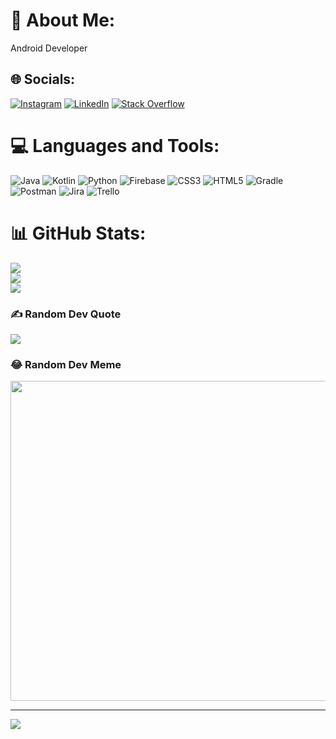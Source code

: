 # 💫 About Me:
Android Developer


## 🌐 Socials:
[![Instagram](https://img.shields.io/badge/Instagram-%23E4405F.svg?logo=Instagram&logoColor=white)](https://instagram.com/fare.17) [![LinkedIn](https://img.shields.io/badge/LinkedIn-%230077B5.svg?logo=linkedin&logoColor=white)](https://www.linkedin.com/in/faris-rizvanovic-1a232713a/) [![Stack Overflow](https://img.shields.io/badge/-Stackoverflow-FE7A16?logo=stack-overflow&logoColor=white)](https://stackoverflow.com/users/19628472) 

# 💻 Languages and Tools:
![Java](https://img.shields.io/badge/java-%23ED8B00.svg?style=for-the-badge&logo=java&logoColor=white) ![Kotlin](https://img.shields.io/badge/kotlin-%230095D5.svg?style=for-the-badge&logo=kotlin&logoColor=white) ![Python](https://img.shields.io/badge/python-3670A0?style=for-the-badge&logo=python&logoColor=ffdd54) ![Firebase](https://img.shields.io/badge/firebase-%23039BE5.svg?style=for-the-badge&logo=firebase) ![CSS3](https://img.shields.io/badge/css3-%231572B6.svg?style=for-the-badge&logo=css3&logoColor=white) ![HTML5](https://img.shields.io/badge/html5-%23E34F26.svg?style=for-the-badge&logo=html5&logoColor=white) ![Gradle](https://img.shields.io/badge/Gradle-02303A.svg?style=for-the-badge&logo=Gradle&logoColor=white) ![Postman](https://img.shields.io/badge/Postman-FF6C37?style=for-the-badge&logo=postman&logoColor=white) ![Jira](https://img.shields.io/badge/jira-%230A0FFF.svg?style=for-the-badge&logo=jira&logoColor=white) ![Trello](https://img.shields.io/badge/Trello-%23026AA7.svg?style=for-the-badge&logo=Trello&logoColor=white)
# 📊 GitHub Stats:
![](https://github-readme-stats.vercel.app/api?username=FarisRizvanovic&theme=dark&hide_border=false&include_all_commits=false&count_private=false)<br/>
![](https://github-readme-streak-stats.herokuapp.com/?user=FarisRizvanovic&theme=dark&hide_border=false)<br/>
![](https://github-readme-stats.vercel.app/api/top-langs/?username=FarisRizvanovic&theme=dark&hide_border=false&include_all_commits=false&count_private=false&layout=compact)

### ✍️ Random Dev Quote
![](https://quotes-github-readme.vercel.app/api?type=horizontal&theme=radical)

### 😂 Random Dev Meme
<img src="https://random-memer.herokuapp.com/" width="512px"/>

---
[![](https://visitcount.itsvg.in/api?id=FarisRizvanovic&icon=0&color=0)](https://visitcount.itsvg.in)

<!-- Proudly created with GPRM ( https://gprm.itsvg.in ) -->
